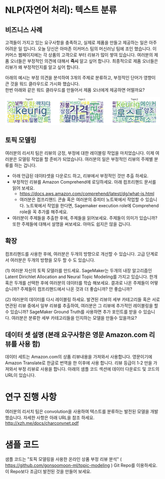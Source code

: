 # NLP(자연어 처리): 텍스트 분류

## 비즈니스 사례

고객들이 가지고 있는 요구사항을 충족하고, 실제로 제품을 만들고 제공하는 일은 아주 어려운 일 입니다. 오늘 당신은 아마존 이커머스 팀의 머신러닝 팀에 조인 했습니다. 이커머스 웹페이지에는 각 상품의 고객으로 부터 리뷰가 많이 쌓여 있습니다. 여러분의 제품 오너들은 부정적인 의견에 대해서 **즉시** 알고 싶어 합니다. 최종적으로 제품 오너들은 리뷰가 왜 부정적인지를 알고 싶어 합니다.

아래의 예시는 부정 의견을 분석하여 3개의 주제로 분류하고, 부정적인 단어가 영향이 큰 것을 워드 클라우드로 가시화 했습니다.<br>
한번 아래와 같은 워드 클라우드를 만들어서 제품 오너에게 제공하면 어떨까요?

![0.az-groc-3](Images/0.az-groc-3.png)

## 토픽 모델링
여러분의 리서치 팀은 리뷰의 긍정, 부정에 대한 레이블링 작업을 마치었습니다. 이제 여러분은 모델링 작업을 할 준비가 되었습니다.
여러분의 일은 부정적인 리뷰의 주제별 분류를 하는 겁니다. 
- 아래 언급된 데이타셋을 다운로드 하고, 리뷰에서 부정적인 것만 추출 하세요.
- 부정적인 리뷰를 Amazon Comprehend에 로딩하세요. 아래 컴프리핸드 문서를 읽어 보세요.
    - https://docs.aws.amazon.com/comprehend/latest/dg/what-is.html 
    - 여러분은 컴프리핸드 콘솔 혹은 여러분의 쥬피터 노트북에서 작업할 수 있습니다. 노트북에서 작업을 한다면, Sagemaker execution role에 Comprehend role을 꼭 추가를 해주세요.
- 여러분이 주제들을 추출한 후에, 주제들을 읽어보세요. 주제들이 의미가 있습니까? 또한 주제들에 대해서 설명을 써보세요. 아마도 쉽지은 않을 겁니다. 

## 확장
컴프리핸드를 사용한 후에, 여러분은 두개의 방향으로 개선할 수 있습니다. 고급 단계로서 여러분은 두개의 방향을 모두 할 수 도 있습니다.

(1) 여러분 자신의 토픽 모델러를 만드세요. SageMaker는 두개의 내장 알고리즘인 Latent Dirichlet Allocation and Neural Topic Modeling를 가지고 있습니다. 한개 혹은 두개를 선택한 후에 여러분의 데이터를 학습 해보세요. 결과로 나온 주제들이 어떻습니까? 주제들이 컴프리핸드에서 나온 것과 더 좋습니까? 안 좋습니까?

(2) 여러분의 데이터를 다시 레이블링 하세요. 발견된 리뷰의 세부 카테고리들 혹은 서로 연관된 리뷰 중에서 일부 리뷰를 추출하여, 여러분은 그 리뷰에 추가적인 레이블링을 할 수 있습니까? SageMaker Ground Truth를 사용하면 추가 포인트를 받을 수 있습니다. 여러분은 분류한 세부 카테고리들을 인지하는 모델을 만들수 있을까요? 


## 데이터 셋 설명 (본래 요구사항은 영문 Amazon.com 리뷰를 사용 함)
데이터 세트는 Amazon.com의 상품 리뷰내용을 가져와서 사용합니다. 영문이기에 Amazon Translate로 한글로 번역을 한 이후에 사용 합니다. 리뷰 등급이 1-2 만을 가져와서 부정 리뷰로 사용을 합니다. 아래의 샘플 코드 섹션에 데이터 다운로드 및 코드의 URL이 있습니다.

# 연구 진행 사항
여러분의 리서치 팀은 convolution을 사용하여 텍스트를 분류하는 발전된 모델을 개발했습니다. 자세한 사항은 아래 URL을 참조 하세요. http://xzh.me/docs/charconvnet.pdf 

# 샘플 코드
샘플 코드는 "토픽 모델링을 사용한 온라인 상품 부정 리뷰 분석" ( https://github.com/gonsoomoon-ml/topic-modeling ) Git Repo를 이용하세요. 이 Repo보다 조금더 발전된 것을 만들어 보세요.

